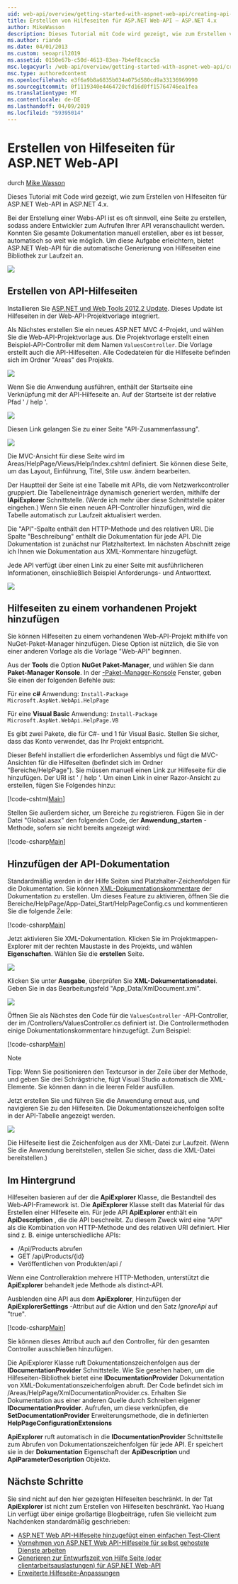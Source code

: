 ```yaml
---
uid: web-api/overview/getting-started-with-aspnet-web-api/creating-api-help-pages
title: Erstellen von Hilfeseiten für ASP.NET Web-API – ASP.NET 4.x
author: MikeWasson
description: Dieses Tutorial mit Code wird gezeigt, wie zum Erstellen von Hilfeseiten für ASP.NET Web-API in ASP.NET 4.x.
ms.author: riande
ms.date: 04/01/2013
ms.custom: seoapril2019
ms.assetid: 0150e67b-c50d-4613-83ea-7b4ef8cacc5a
msc.legacyurl: /web-api/overview/getting-started-with-aspnet-web-api/creating-api-help-pages
msc.type: authoredcontent
ms.openlocfilehash: e3f6a9b8a6835b034a075d580cd9a33136969990
ms.sourcegitcommit: 0f1119340e4464720cfd16d0ff15764746ea1fea
ms.translationtype: MT
ms.contentlocale: de-DE
ms.lasthandoff: 04/09/2019
ms.locfileid: "59395014"
---
```

# <a name="creating-help-pages-for-aspnet-web-api"></a>Erstellen von Hilfeseiten für ASP.NET Web-API

durch [Mike Wasson](https://github.com/MikeWasson)

Dieses Tutorial mit Code wird gezeigt, wie zum Erstellen von Hilfeseiten für ASP.NET Web-API in ASP.NET 4.x.

Bei der Erstellung einer Webs-API ist es oft sinnvoll, eine Seite zu erstellen, sodass andere Entwickler zum Aufrufen Ihrer API veranschaulicht werden. Konnten Sie gesamte Dokumentation manuell erstellen, aber es ist besser, automatisch so weit wie möglich. Um diese Aufgabe erleichtern, bietet ASP.NET Web-API für die automatische Generierung von Hilfeseiten eine Bibliothek zur Laufzeit an.

![](creating-api-help-pages/_static/image1.png)

## <a name="creating-api-help-pages"></a>Erstellen von API-Hilfeseiten

Installieren Sie [ASP.NET und Web Tools 2012.2 Update](https://go.microsoft.com/fwlink/?LinkId=282650). Dieses Update ist Hilfeseiten in der Web-API-Projektvorlage integriert.

Als Nächstes erstellen Sie ein neues ASP.NET MVC 4-Projekt, und wählen Sie die Web-API-Projektvorlage aus. Die Projektvorlage erstellt einen Beispiel-API-Controller mit dem Namen `ValuesController`. Die Vorlage erstellt auch die API-Hilfeseiten. Alle Codedateien für die Hilfeseite befinden sich im Ordner "Areas" des Projekts.

![](creating-api-help-pages/_static/image2.png)

Wenn Sie die Anwendung ausführen, enthält der Startseite eine Verknüpfung mit der API-Hilfeseite an. Auf der Startseite ist der relative Pfad ' / help '.

![](creating-api-help-pages/_static/image3.png)

Diesen Link gelangen Sie zu einer Seite "API-Zusammenfassung".

![](creating-api-help-pages/_static/image4.png)

Die MVC-Ansicht für diese Seite wird im Areas/HelpPage/Views/Help/Index.cshtml definiert. Sie können diese Seite, um das Layout, Einführung, Titel, Stile usw. ändern bearbeiten.

Der Hauptteil der Seite ist eine Tabelle mit APIs, die vom Netzwerkcontroller gruppiert. Die Tabelleneinträge dynamisch generiert werden, mithilfe der **IApiExplorer** Schnittstelle. (Werde ich mehr über diese Schnittstelle später eingehen.) Wenn Sie einen neuen API-Controller hinzufügen, wird die Tabelle automatisch zur Laufzeit aktualisiert werden.

Die "API"-Spalte enthält den HTTP-Methode und des relativen URI. Die Spalte "Beschreibung" enthält die Dokumentation für jede API. Die Dokumentation ist zunächst nur Platzhaltertext. Im nächsten Abschnitt zeige ich Ihnen wie Dokumentation aus XML-Kommentare hinzugefügt.

Jede API verfügt über einen Link zu einer Seite mit ausführlicheren Informationen, einschließlich Beispiel Anforderungs- und Antworttext.

![](creating-api-help-pages/_static/image5.png)

## <a name="adding-help-pages-to-an-existing-project"></a>Hilfeseiten zu einem vorhandenen Projekt hinzufügen

Sie können Hilfeseiten zu einem vorhandenen Web-API-Projekt mithilfe von NuGet-Paket-Manager hinzufügen. Diese Option ist nützlich, die Sie von einer anderen Vorlage als die Vorlage "Web-API" beginnen.

Aus der **Tools** die Option **NuGet Paket-Manager**, und wählen Sie dann **Paket-Manager Konsole**. In der [-Paket-Manager-Konsole](http://docs.nuget.org/docs/start-here/using-the-package-manager-console) Fenster, geben Sie einen der folgenden Befehle aus:

Für eine **c#** Anwendung: `Install-Package Microsoft.AspNet.WebApi.HelpPage`

Für eine **Visual Basic** Anwendung: `Install-Package Microsoft.AspNet.WebApi.HelpPage.VB`

Es gibt zwei Pakete, die für C#- und 1 für Visual Basic. Stellen Sie sicher, dass das Konto verwendet, das Ihr Projekt entspricht.

Dieser Befehl installiert die erforderlichen Assemblys und fügt die MVC-Ansichten für die Hilfeseiten (befindet sich im Ordner "Bereiche/HelpPage"). Sie müssen manuell einen Link zur Hilfeseite für die hinzufügen. Der URI ist ' / help '. Um einen Link in einer Razor-Ansicht zu erstellen, fügen Sie Folgendes hinzu:

[!code-cshtml[Main](creating-api-help-pages/samples/sample1.cshtml)]

Stellen Sie außerdem sicher, um Bereiche zu registrieren. Fügen Sie in der Datei "Global.asax" den folgenden Code, der **Anwendung\_starten** -Methode, sofern sie nicht bereits angezeigt wird:

[!code-csharp[Main](creating-api-help-pages/samples/sample2.cs?highlight=4)]

## <a name="adding-api-documentation"></a>Hinzufügen der API-Dokumentation

Standardmäßig werden in der Hilfe Seiten sind Platzhalter-Zeichenfolgen für die Dokumentation. Sie können [XML-Dokumentationskommentare](https://msdn.microsoft.com/library/b2s063f7.aspx) der Dokumentation zu erstellen. Um dieses Feature zu aktivieren, öffnen Sie die Bereiche/HelpPage/App-Datei\_Start/HelpPageConfig.cs und kommentieren Sie die folgende Zeile:

[!code-csharp[Main](creating-api-help-pages/samples/sample3.cs)]

Jetzt aktivieren Sie XML-Dokumentation. Klicken Sie im Projektmappen-Explorer mit der rechten Maustaste in des Projekts, und wählen **Eigenschaften**. Wählen Sie die **erstellen** Seite.

![](creating-api-help-pages/_static/image6.png)

Klicken Sie unter **Ausgabe**, überprüfen Sie **XML-Dokumentationsdatei**. Geben Sie in das Bearbeitungsfeld "App\_Data/XmlDocument.xml".

![](creating-api-help-pages/_static/image7.png)

Öffnen Sie als Nächstes den Code für die `ValuesController` -API-Controller, der im /Controllers/ValuesController.cs definiert ist. Die Controllermethoden einige Dokumentationskommentare hinzugefügt. Zum Beispiel:

[!code-csharp[Main](creating-api-help-pages/samples/sample4.cs)]

> [!NOTE]
> Tipp: Wenn Sie positionieren den Textcursor in der Zeile über der Methode, und geben Sie drei Schrägstriche, fügt Visual Studio automatisch die XML-Elemente. Sie können dann in die leeren Felder ausfüllen.


Jetzt erstellen Sie und führen Sie die Anwendung erneut aus, und navigieren Sie zu den Hilfeseiten. Die Dokumentationszeichenfolgen sollte in der API-Tabelle angezeigt werden.

![](creating-api-help-pages/_static/image8.png)

Die Hilfeseite liest die Zeichenfolgen aus der XML-Datei zur Laufzeit. (Wenn Sie die Anwendung bereitstellen, stellen Sie sicher, dass die XML-Datei bereitstellen.)

## <a name="under-the-hood"></a>Im Hintergrund

Hilfeseiten basieren auf der die **ApiExplorer** Klasse, die Bestandteil des Web-API-Framework ist. Die **ApiExplorer** Klasse stellt das Material für das Erstellen einer Hilfeseite ein. Für jede API **ApiExplorer** enthält ein **ApiDescription** , die die API beschreibt. Zu diesem Zweck wird eine "API" als die Kombination von HTTP-Methode und des relativen URI definiert. Hier sind z. B. einige unterschiedliche APIs:

- /Api/Products abrufen
- GET /api/Products/{id}
- Veröffentlichen von Produkten/api /

Wenn eine Controlleraktion mehrere HTTP-Methoden, unterstützt die **ApiExplorer** behandelt jede Methode als distinct-API.

Ausblenden eine API aus dem **ApiExplorer**, Hinzufügen der **ApiExplorerSettings** -Attribut auf die Aktion und den Satz *IgnoreApi* auf "true".

[!code-csharp[Main](creating-api-help-pages/samples/sample5.cs)]

Sie können dieses Attribut auch auf den Controller, für den gesamten Controller ausschließen hinzufügen.

Die ApiExplorer Klasse ruft Dokumentationszeichenfolgen aus der **IDocumentationProvider** Schnittstelle. Wie Sie gesehen haben, um die Hilfeseiten-Bibliothek bietet eine **IDocumentationProvider** Dokumentation von XML-Dokumentationszeichenfolgen abruft. Der Code befindet sich im /Areas/HelpPage/XmlDocumentationProvider.cs. Erhalten Sie Dokumentation aus einer anderen Quelle durch Schreiben eigener **IDocumentationProvider**. Aufrufen, um diese verknüpfen, die **SetDocumentationProvider** Erweiterungsmethode, die in definierten **HelpPageConfigurationExtensions**

**ApiExplorer** ruft automatisch in die **IDocumentationProvider** Schnittstelle zum Abrufen von Dokumentationszeichenfolgen für jede API. Er speichert sie in der **Dokumentation** Eigenschaft der **ApiDescription** und **ApiParameterDescription** Objekte.

## <a name="next-steps"></a>Nächste Schritte

Sie sind nicht auf den hier gezeigten Hilfeseiten beschränkt. In der Tat **ApiExplorer** ist nicht zum Erstellen von Hilfeseiten beschränkt. Yao Huang Lin verfügt über einige großartige Blogbeiträge, rufen Sie vielleicht zum Nachdenken standardmäßig geschrieben:

- [ASP.NET Web API-Hilfeseite hinzugefügt einen einfachen Test-Client](https://blogs.msdn.com/b/yaohuang1/archive/2012/12/02/adding-a-simple-test-client-to-asp-net-web-api-help-page.aspx)
- [Vornehmen von ASP.NET Web API-Hilfeseite für selbst gehostete Dienste arbeiten](https://blogs.msdn.com/b/yaohuang1/archive/2012/12/20/making-asp-net-web-api-help-page-work-on-self-hosted-services.aspx)
- [Generieren zur Entwurfszeit von Hilfe Seite (oder clientarbeitsauslastungen) für ASP.NET Web-API](https://blogs.msdn.com/b/yaohuang1/archive/2013/01/20/design-time-generation-of-help-page-or-proxy-for-asp-net-web-api.aspx)
- [Erweiterte Hilfeseite-Anpassungen](https://blogs.msdn.com/b/yaohuang1/archive/2012/12/10/asp-net-web-api-help-page-part-3-advanced-help-page-customizations.aspx)
